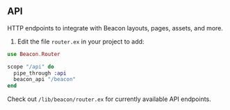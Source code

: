 ## API

HTTP endpoints to integrate with Beacon layouts, pages, assets, and more.

1. Edit the file `router.ex` in your project to add:

```elixir
use Beacon.Router

scope "/api" do
  pipe_through :api
  beacon_api "/beacon"
end
```

Check out `/lib/beacon/router.ex` for currently available API endpoints.
